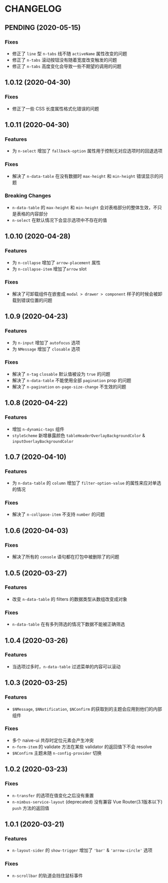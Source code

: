 # CHANGELOG
## PENDING (2020-05-15)
### Fixes
- 修正了 `line` 型 `n-tabs` 线不随 `activeName` 属性改变的问题
- 修正了 `n-tabs` 滚动按钮没有随着宽度改变触发的问题
- 修正了 `n-tabs` 高度变化会导致一些不期望的调用的问题

## 1.0.12 (2020-04-30)
### Fixes
- 修正了一些 CSS 长度属性格式化错误的问题

## 1.0.11 (2020-04-30)
### Features
- 为 `n-select` 增加了 `fallback-option` 属性用于控制无对应选项时的回退选项
### Fixes
- 解决了 `n-data-table` 在没有数据时 `max-height` 和 `min-height` 错误显示的问题
### Breaking Changes
- `n-data-table` 的 `max-height` 和 `min-height` 会对表格部分的整体生效，不只是表格的内容部分
- `n-select` 在默认情况下会显示选项中不存在的值

## 1.0.10 (2020-04-28)
### Features
- 为 `n-collapse` 增加了 `arrow-placement` 属性
- 为 `n-collapse-item` 增加了`arrow` slot
### Fixes
- 解决了可卸载组件在嵌套成 `modal > drawer > component` 样子的时候会被卸载到错误位置的问题

## 1.0.9 (2020-04-23)
### Features
- 为 `n-input` 增加了 `autofocus` 选项
- 为 `NMessage` 增加了 `closable` 选项
### Fixes
- 解决了 `n-tag` `closable` 默认值被设为 `true` 的问题
- 解决了 `n-data-table` 不能使用全部 `pagination` prop 的问题
- 解决了 `n-pagination` `on-page-size-change` 不生效的问题

## 1.0.8 (2020-04-22)
### Features
- 增加 `n-dynamic-tags` 组件
- `styleScheme` 新增暴露颜色 `tableHeaderOverlayBackgroundColor` & `inputOverlayBackgroundColor`

## 1.0.7 (2020-04-10)
### Features
- 为 `n-data-table` 的 `column` 增加了 `filter-option-value` 的属性来应对单选的情况
### Fixes
- 解决了 `n-collpase-item` 不支持 `number` 的问题

## 1.0.6 (2020-04-03)
### Fixes
- 解决了所有的 `console` 语句都在打包中被删除了的问题

## 1.0.5 (2020-03-27)
### Features
- 改变 `n-data-table` 的 filters 的数据类型从数组改变成对象
### Fixes
- `n-data-table` 在有多列筛选的情况下数据不能被正确筛选

## 1.0.4 (2020-03-26)
### Features
- 当选项过多时，`n-data-table` 过滤菜单的内容可以滚动

## 1.0.3 (2020-03-25)
### Features
- `$NMessage`, `$NNotification`, `$NConfirm` 的获取到的主题会应用到他们的内部组件

### Fixes
- 多个 naive-ui 共存时定位元素会产生冲突
- `n-form-item` 的 validate 方法在某些 validator 的返回值下不会 resolve
- `$NConfirm` 主题未随 `n-config-provider` 切换

## 1.0.2 (2020-03-23)
### Fixes
- `n-transfer` 的选项在值变化之后没有重置
- `n-nimbus-service-layout` (deprecated) 没有兼容 Vue Router(3.1版本以下) `push` 方法的返回值

## 1.0.1 (2020-03-21)
### Features
- `n-layout-sider` 的 `show-trigger` 增加了 `'bar'` & `'arrow-circle'` 选项
### Fixes
- `n-scrollbar` 的轨道会挡住鼠标事件
